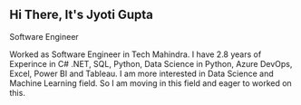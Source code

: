 
## Hi There, It's Jyoti Gupta
Software Engineer

Worked as Software Engineer in Tech Mahindra. I have 2.8 years of Experince in C# .NET, SQL, Python, Data Science in Python, Azure DevOps, Excel, 
Power BI and Tableau. I am more interested in Data Science and Machine Learning field. So I am moving in this field and eager to worked on this.
